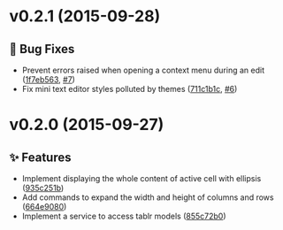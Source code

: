 <a name="v0.2.1"></a>
# v0.2.1 (2015-09-28)

## :bug: Bug Fixes

- Prevent errors raised when opening a context menu during an edit ([1f7eb563](https://github.com/abe33/atom-tablr/commit/1f7eb563ce2eb47d5cfc4df6a47fa43c02fd06a2), [#7](https://github.com/abe33/atom-tablr/issues/7))
- Fix mini text editor styles polluted by themes ([711c1b1c](https://github.com/abe33/atom-tablr/commit/711c1b1ccba921f1f8dbdc1b37ecbdeea8eddef1), [#6](https://github.com/abe33/atom-tablr/issues/6))

<a name="v0.2.0"></a>
# v0.2.0 (2015-09-27)

## :sparkles: Features

- Implement displaying the whole content of active cell with ellipsis ([935c251b](https://github.com/abe33/atom-tablr/commit/935c251b524517ab84bb44fcf1189058525f6abc))
- Add commands to expand the width and height of columns and rows ([664e9080](https://github.com/abe33/atom-tablr/commit/664e9080a47024e627c0fa0ad7c348a272de8ac6))
- Implement a service to access tablr models ([855c72b0](https://github.com/abe33/atom-tablr/commit/855c72b014772ed2028fabf97467d97f1d341028))
